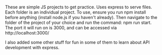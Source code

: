These are simple JS projects to get practice. Uses express to serve files. Each folder is an individual project.
To use, ensure you run npm install before anything 
(install node.js if you haven't already). Then navigate to the folder of the project of your choice and run the command:
npm run start. The port it will run on is 3000, and can be accessed via
http://localhost:3000/

I also added some other stuff for fun in some of them to learn about API development with express.
